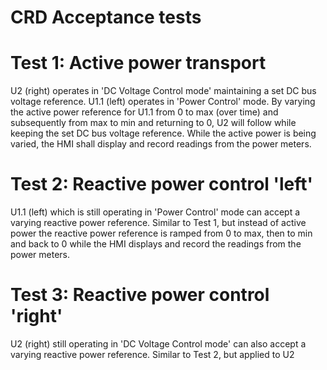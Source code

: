 # CRD Acceptance tests

# Test 1: Active power transport
U2 (right) operates in 'DC Voltage Control mode' maintaining a set DC bus voltage reference. U1.1 (left) operates in 'Power Control' mode. By varying the active power reference for U1.1 from 0 to max (over time) and subsequently from max to min and returning to 0, U2 will follow while keeping the set DC bus voltage reference. While the active power is being varied, the HMI shall display and record readings from the power meters.

# Test 2: Reactive power control 'left'
U1.1 (left) which is still operating in 'Power Control' mode can accept a varying reactive power reference. Similar to Test 1, but instead of active power the reactive power reference is ramped from 0 to max, then to min and back to 0 while the HMI displays and record the readings from the power meters.

# Test 3: Reactive power control 'right'
U2 (right) still operating in 'DC Voltage Control mode' can also accept a varying reactive power reference. Similar to Test 2, but applied to U2